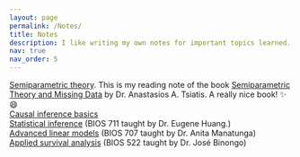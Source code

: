 ```yaml
---
layout: page
permalink: /Notes/
title: Notes
description: I like writing my own notes for important topics learned. I visit those notes every now and then. Even though some of them are just a re-organization of the original course materials, I find it helpful to go through the whole course, and re-arrange knowledge in my own favored ways. Most of the notes are short cause I found myself never open the 100-page Analysis note again but turn to two pages cheat sheet quite often.
nav: true
nav_order: 5
---
```


<a href="/assets/Notes/Semiparametric_treatsheet.pdf">Semiparametric theory</a>. This is my reading note of the book <a href="https://link.springer.com/book/10.1007/0-387-37345-4">Semiparametric Theory and Missing Data</a> by Dr. Anastasios A. Tsiatis. A really nice book! :sparkles: :smile:<br>
<a href="/assets/Notes/causal_cheat_sheet.pdf">Causal inference basics</a> <br>
<a href="/assets/Notes/Statistical_inference.pdf">Statistical inference</a> (BIOS 711 taught by Dr. Eugene Huang.)<br>
<a href="/assets/Notes/Advanced_linear_models.pdf">Advanced linear models</a> (BIOS 707 taught by Dr. Anita Manatunga)<br>
<a href="/assets/Notes/Applied_survival_analysis.pdf">Applied survival analysis</a> (BIOS 522 taught by Dr. José Binongo)<br>



